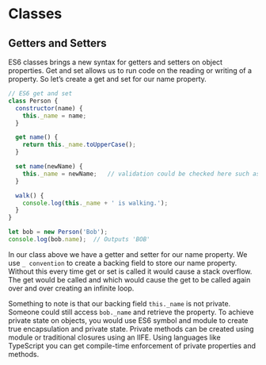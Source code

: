 # Classes

## Getters and Setters

ES6 classes brings a new syntax for getters and setters on object properties. Get and set allows us to run code on the reading or writing of a property. So let’s create a get and set for our name property.

```Javascript
// ES6 get and set
class Person {
  constructor(name) {
    this._name = name;
  }

  get name() {
    return this._name.toUpperCase();
  }

  set name(newName) {
    this._name = newName;   // validation could be checked here such as only allowing non numerical values
  }

  walk() {
    console.log(this._name + ' is walking.');
  }
}

let bob = new Person('Bob');
console.log(bob.name);  // Outputs 'BOB'
```

In our class above we have a getter and setter for our name property. We use `_ convention` to create a backing field to store our name property. Without this every time get or set is called it would cause a stack overflow. The get would be called and which would cause the get to be called again over and over creating an infinite loop.

Something to note is that our backing field `this._name` is not private. Someone could still access `bob._name` and retrieve the property. To achieve private state on objects, you would use ES6 symbol and module to create true encapsulation and private state. Private methods can be created using module or traditional closures using an IIFE. Using languages like TypeScript you can get compile-time enforcement of private properties and methods.
